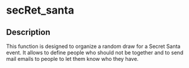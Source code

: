 secRet_santa
============

Description
-----------

This function is designed to organize a random draw for a Secret Santa event.
It allows to define people who should not be together and to send mail emails
to people to let them know who they have.
